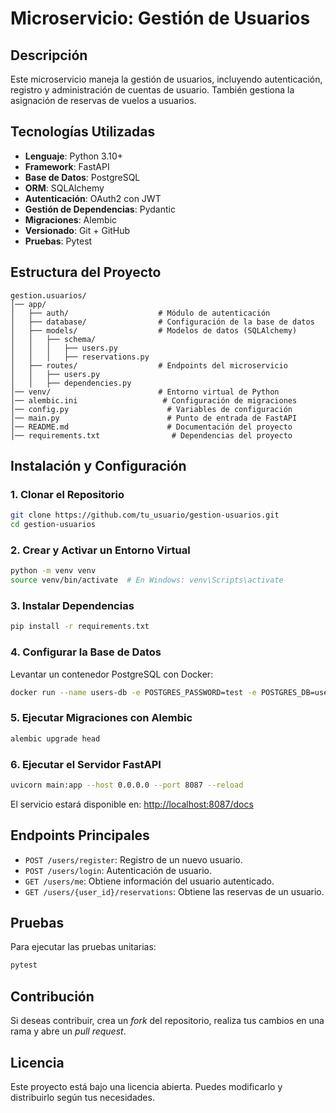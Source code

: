 # Microservicio: Gestión de Usuarios

## Descripción
Este microservicio maneja la gestión de usuarios, incluyendo autenticación, registro y administración de cuentas de usuario. También gestiona la asignación de reservas de vuelos a usuarios.

## Tecnologías Utilizadas
- **Lenguaje**: Python 3.10+
- **Framework**: FastAPI
- **Base de Datos**: PostgreSQL
- **ORM**: SQLAlchemy
- **Autenticación**: OAuth2 con JWT
- **Gestión de Dependencias**: Pydantic
- **Migraciones**: Alembic
- **Versionado**: Git + GitHub
- **Pruebas**: Pytest

## Estructura del Proyecto
```
gestion.usuarios/
│── app/
│   ├── auth/                    # Módulo de autenticación
│   ├── database/                # Configuración de la base de datos
│   ├── models/                  # Modelos de datos (SQLAlchemy)
│   │   ├── schema/
│   │   │   ├── users.py
│   │   │   ├── reservations.py
│   ├── routes/                  # Endpoints del microservicio
│   │   ├── users.py
│   │   ├── dependencies.py
│── venv/                        # Entorno virtual de Python
│── alembic.ini                   # Configuración de migraciones
│── config.py                      # Variables de configuración
│── main.py                        # Punto de entrada de FastAPI
│── README.md                      # Documentación del proyecto
│── requirements.txt                # Dependencias del proyecto
```

## Instalación y Configuración

### 1. Clonar el Repositorio
```bash
git clone https://github.com/tu_usuario/gestion-usuarios.git
cd gestion-usuarios
```

### 2. Crear y Activar un Entorno Virtual
```bash
python -m venv venv
source venv/bin/activate  # En Windows: venv\Scripts\activate
```

### 3. Instalar Dependencias
```bash
pip install -r requirements.txt
```

### 4. Configurar la Base de Datos
Levantar un contenedor PostgreSQL con Docker:
```bash
docker run --name users-db -e POSTGRES_PASSWORD=test -e POSTGRES_DB=users -e POSTGRES_USER=test -p 5433:5432 timescale/timescaledb:latest-pg14
```

### 5. Ejecutar Migraciones con Alembic
```bash
alembic upgrade head
```

### 6. Ejecutar el Servidor FastAPI
```bash
uvicorn main:app --host 0.0.0.0 --port 8087 --reload
```

El servicio estará disponible en: [http://localhost:8087/docs](http://localhost:8087/docs)

## Endpoints Principales
- `POST /users/register`: Registro de un nuevo usuario.
- `POST /users/login`: Autenticación de usuario.
- `GET /users/me`: Obtiene información del usuario autenticado.
- `GET /users/{user_id}/reservations`: Obtiene las reservas de un usuario.

## Pruebas
Para ejecutar las pruebas unitarias:
```bash
pytest
```

## Contribución
Si deseas contribuir, crea un *fork* del repositorio, realiza tus cambios en una rama y abre un *pull request*.

## Licencia
Este proyecto está bajo una licencia abierta. Puedes modificarlo y distribuirlo según tus necesidades.

